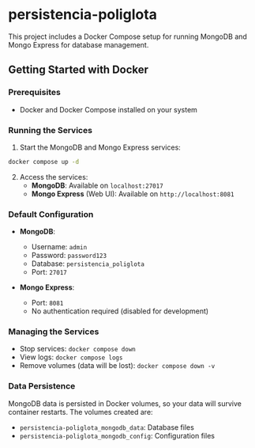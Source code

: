 # persistencia-poliglota

This project includes a Docker Compose setup for running MongoDB and Mongo Express for database management.

## Getting Started with Docker

### Prerequisites
- Docker and Docker Compose installed on your system

### Running the Services

1. Start the MongoDB and Mongo Express services:
```bash
docker compose up -d
```

2. Access the services:
   - **MongoDB**: Available on `localhost:27017`
   - **Mongo Express** (Web UI): Available on `http://localhost:8081`

### Default Configuration

- **MongoDB**:
  - Username: `admin`
  - Password: `password123`
  - Database: `persistencia_poliglota`
  - Port: `27017`

- **Mongo Express**:
  - Port: `8081`
  - No authentication required (disabled for development)

### Managing the Services

- Stop services: `docker compose down`
- View logs: `docker compose logs`
- Remove volumes (data will be lost): `docker compose down -v`

### Data Persistence

MongoDB data is persisted in Docker volumes, so your data will survive container restarts. The volumes created are:
- `persistencia-poliglota_mongodb_data`: Database files
- `persistencia-poliglota_mongodb_config`: Configuration files